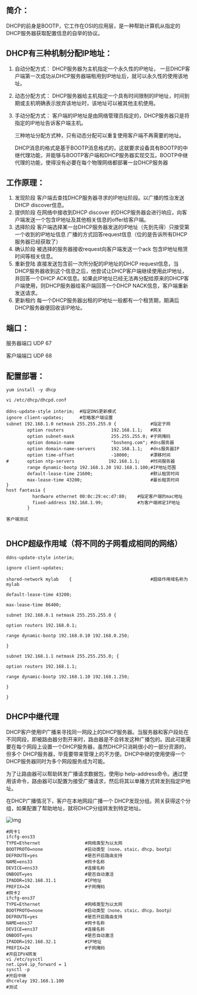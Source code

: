 ## 简介：

DHCP的前身是BOOTP，它工作在OSI的应用层，是一种帮助计算机从指定的DHCP服务器获取配置信息的自举的协议。

## DHCP有三种机制分配IP地址：

1. 自动分配方式：	DHCP服务器为主机指定一个永久性的IP地址， 一旦DHCP客户端第一次成功从DHCP服务器端租用到IP地址后，就可以永久性的使用该地址。 

2. 动态分配方式：    DHCP服务器给主机指定一个具有时间限制的IP地址，时间到期或主机明确表示放弃该地址时，该地址可以被其他主机使用。 

3. 手动分配方式：     客户端的IP地址是由网络管理员指定的，DHCP服务器只是将指定的IP地址告诉客户端主机。 

   三种地址分配方式种，只有动态分配可以重复使用客户端不再需要的地址。

   DHCP消息的格式是基于BOOTP消息格式的，这就要求设备具有BOOTP的中继代理功能，并能够与BOOTP客户端和DHCP服务器实现交互。BOOTP中继代理的功能，使得没有必要在每个物理网络都部署一台DHCP服务器

## 工作原理：

1. 发现阶段    客户端去查找DHCP服务器寻求的IP地址阶段。以广播的性治发送DHCP discover信息。
2. 提供阶段    在网络中接收到DHCP discover 的DHCP服务器会进行响应，向客户端发送一个包含IP地址及其他相关信息的offer给客户端。
3. 选择阶段    客户端选择某一台DHCP服务器发送的IP地址（先到先得）只接受第一个收到的IP地址信息 广播的方式回答request信息（位的是告诉所有DHCP服务器已经获取了）
4. 确认阶段    被选择的服务器接收request向客户端发送一个ack 包含IP地址租赁时间等相关信息。
5. 重新登陆    直接发送包含前一次所分配的IP地址的DHCP request信息，当DHCP服务器收到这个信息之后，他尝试让DHCP客户端继续使用此IP地址，并回答一个DHCP ACK信息。如果此IP地址已经无法再分配给原来的DHCP客户端使用，则DHCP服务器给客户端回答一个DHCP NACK信息，客户端重新发送请求。
6. 更新租约    每一个DHCP服务器出租的IP地址一般都有一个租赁期，期满后DHCP服务器便回收该IP地址。

## 端口：

服务器端口 UDP 67

客户端端口 UDP 68

## 配置部署：

```shell
yum install -y dhcp

vi /etc/dhcp/dhcpd.conf

ddns-update-style interim;  #指定DNS更新模式
ignore client-updates;      #忽略客户端设置
subnet 192.168.1.0 netmask 255.255.255.0 {             #指定子网
        option routers                  192.168.1.1;   #网关
        option subnet-mask              255.255.255.0; #子网掩码
        option domain-name              "bosheng.com"; #dns服务器
        option domain-name-servers      192.168.1.1;   #dns服务器IP
        option time-offset              -18000;        #漂移时间
#       option ntp-servers             192.168.1.1;    #时间服务器
        range dynamic-bootp 192.168.1.20 192.168.1.100;#IP地址范围
        default-lease-time 21600;                      #默认租赁时间
        max-lease-time 43200;                          #最长租赁时间
}
host fantasia {
          hardware ethernet 00:0c:29:ec:d7:80;    #指定客户端的mac地址
          fixed-address 192.168.1.99;             #为客户端绑定IP地址
        }

客户端测试


```

## DHCP超级作用域（将不同的子网看成相同的网络）

```shell
ddns-update-style interim;

ignore client-updates;

shared-network mylab    {                              #超级作用域名称为mylab

default-lease-time 43200;

max-lease-time 86400;

subnet 192.168.0.1 netmask 255.255.255.0 {

option routers 192.168.0.1;

range dynamic-bootp 192.168.0.10 192.168.0.250;

}

subnet 192.168.1.1 netmask 255.255.255.0; {

option routers 192.168.1.1;

range dynamic-bootp 192.168.1.10 192.168.1.250;

}

}

```

## DHCP中继代理

DHCP客户使用IP广播来寻找同一网段上的DHCP服务器。当服务器和客户段处在不同网段，即被路由器分割开来时，路由器是不会转发这种广播包的。因此可能需要在每个网段上设置一个DHCP服务器，虽然DHCP只消耗很小的一部分资源的，但多个 DHCP服务器，毕竟要带来管理上的不方便。DHCP中继的使用使得一个DHCP服务器同时为多个网段服务成为可能。

为了让路由器可以帮助转发广播请求数据包，使用ip help-address命令。通过使用该命令，路由器可以配置为接受广播请求，然后将其以单播方式转发到指定IP地址。

   在DHCP广播情况下，客户在本地网段广播一个 DHCP发现分组。网关获得这个分组，如果配置了帮助地址，就将DHCP分组转发到特定地址。

 ![img](http://p.ananas.chaoxing.com/star3/origin/931210c7dd4daddf87c533f333103e07.png) 

```shell
#网卡1
ifcfg-ens33
TYPE=Ethernet                 #网络类型为以太网
BOOTPROTO=none                #启动类型（none，staic，dhcp，bootp）
DEFROUTE=yes                  #是否开启路由支持
NAME=ens33                    #网卡名称
DEVICE=ens33                  #连接名称
ONBOOT=yes                    #是否自动激活
IPADDR=192.168.31.1           #IP地址
PREFIX=24                     #子网掩码
#网卡2
ifcfg-ens37
TYPE=Ethernet                 #网络类型为以太网
BOOTPROTO=none                #启动类型（none，staic，dhcp，bootp）
DEFROUTE=yes                  #是否开启路由支持
NAME=ens37                    #网卡名称
DEVICE=ens37                  #连接名称
ONBOOT=yes                    #是否自动激活
IPADDR=192.168.32.1           #IP地址
PREFIX=24                     #子网掩码
#开启IPV4转发
vi /etc/sysctl
net.ipv4.ip_forward = 1
sysctl -p
#开启中继
dhcrelay 192.168.1.100
#测试
```

